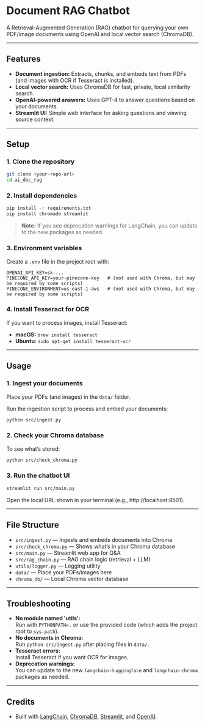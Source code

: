# Document RAG Chatbot

A Retrieval-Augmented Generation (RAG) chatbot for querying your own PDF/image documents using OpenAI and local vector search (ChromaDB).

---

## Features

- **Document ingestion:** Extracts, chunks, and embeds text from PDFs (and images with OCR if Tesseract is installed).
- **Local vector search:** Uses ChromaDB for fast, private, local similarity search.
- **OpenAI-powered answers:** Uses GPT-4 to answer questions based on your documents.
- **Streamlit UI:** Simple web interface for asking questions and viewing source context.

---

## Setup

### 1. Clone the repository

```sh
git clone <your-repo-url>
cd ai_doc_rag
```

### 2. Install dependencies

```sh
pip install -r requirements.txt
pip install chromadb streamlit
```

> **Note:** If you see deprecation warnings for LangChain, you can update to the new packages as needed.

### 3. Environment variables

Create a `.env` file in the project root with:

```
OPENAI_API_KEY=sk-...
PINECONE_API_KEY=your-pinecone-key   # (not used with Chroma, but may be required by some scripts)
PINECONE_ENVIRONMENT=us-east-1-aws   # (not used with Chroma, but may be required by some scripts)
```

### 4. Install Tesseract for OCR

If you want to process images, install Tesseract:

- **macOS:** `brew install tesseract`
- **Ubuntu:** `sudo apt-get install tesseract-ocr`

---

## Usage

### 1. Ingest your documents

Place your PDFs (and images) in the `data/` folder.

Run the ingestion script to process and embed your documents:

```sh
python src/ingest.py
```

### 2. Check your Chroma database

To see what’s stored:

```sh
python src/check_chroma.py
```

### 3. Run the chatbot UI

```sh
streamlit run src/main.py
```

Open the local URL shown in your terminal (e.g., http://localhost:8501).

---

## File Structure

- `src/ingest.py` — Ingests and embeds documents into Chroma
- `src/check_chroma.py` — Shows what’s in your Chroma database
- `src/main.py` — Streamlit web app for Q&A
- `src/rag_chain.py` — RAG chain logic (retrieval + LLM)
- `utils/logger.py` — Logging utility
- `data/` — Place your PDFs/images here
- `chroma_db/` — Local Chroma vector database

---

## Troubleshooting

- **No module named 'utils':**  
  Run with `PYTHONPATH=.` or use the provided code (which adds the project root to `sys.path`).
- **No documents in Chroma:**  
  Run `python src/ingest.py` after placing files in `data/`.
- **Tesseract errors:**  
  Install Tesseract if you want OCR for images.
- **Deprecation warnings:**  
  You can update to the new `langchain-huggingface` and `langchain-chroma` packages as needed.

---

## Credits

- Built with [LangChain](https://github.com/langchain-ai/langchain), [ChromaDB](https://www.trychroma.com/), [Streamlit](https://streamlit.io/), and [OpenAI](https://openai.com/). 

